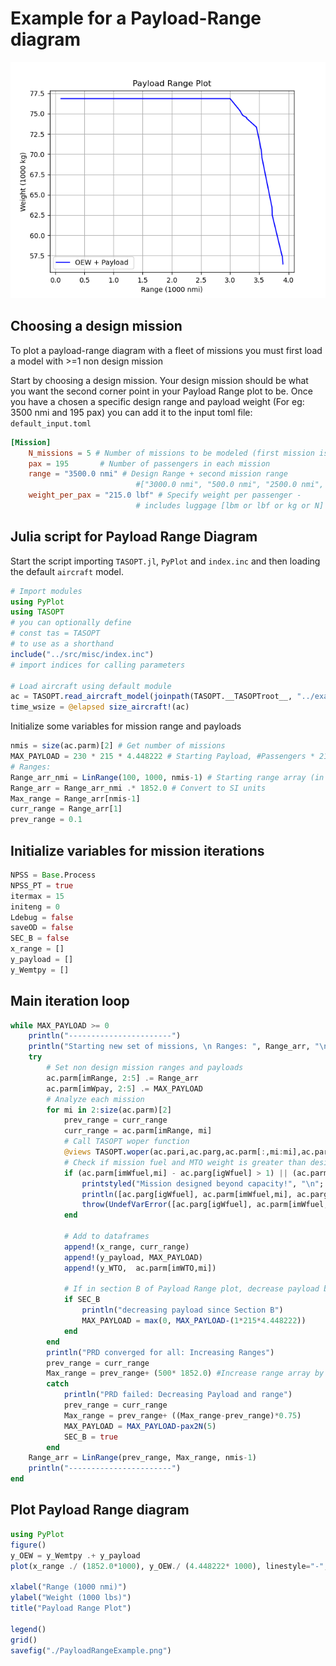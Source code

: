 # Example for a Payload-Range diagram

![PayloadRangePlot](../assets/PayloadRangeExample.png)

## Choosing a design mission

To plot a payload-range diagram with a fleet of missions you must first load a model with >=1 non design mission

Start by choosing a design mission. Your design mission should be what you want the second corner point in your Payload Range plot to be. Once you have a chosen a specific design range and payload weight (For eg: 3500 nmi and 195 pax) you can add it to the input toml file: `default_input.toml`

```toml
[Mission]
    N_missions = 5 # Number of missions to be modeled (first mission is the design mission)
    pax = 195       # Number of passengers in each mission
    range = "3500.0 nmi" # Design Range + second mission range
                            #["3000.0 nmi", "500.0 nmi", "2500.0 nmi", "3550.0 nmi", "3734.0 nmi"] # Design Range + second mission range
    weight_per_pax = "215.0 lbf" # Specify weight per passenger - 
                            # includes luggage [lbm or lbf or kg or N] 
```

## Julia script for Payload Range Diagram
Start the script importing `TASOPT.jl`, `PyPlot` and `index.inc` and then loading the default `aircraft` model.
```julia
# Import modules
using PyPlot
using TASOPT
# you can optionally define
# const tas = TASOPT 
# to use as a shorthand
include("../src/misc/index.inc")
# import indices for calling parameters

# Load aircraft using default module
ac = TASOPT.read_aircraft_model(joinpath(TASOPT.__TASOPTroot__, "../example/PRD_input.toml"))
time_wsize = @elapsed size_aircraft!(ac)
```

Initialize some variables for mission range and payloads

```julia
nmis = size(ac.parm)[2] # Get number of missions
MAX_PAYLOAD = 230 * 215 * 4.448222 # Starting Payload, #Passengers * 215 lb * lb_to_N
# Ranges:
Range_arr_nmi = LinRange(100, 1000, nmis-1) # Starting range array (in nmi)
Range_arr = Range_arr_nmi .* 1852.0 # Convert to SI units
Max_range = Range_arr[nmis-1]
curr_range = Range_arr[1]
prev_range = 0.1
```

## Initialize variables for mission iterations

```julia
NPSS = Base.Process
NPSS_PT = true
itermax = 15
initeng = 0
Ldebug = false
saveOD = false
SEC_B = false
x_range = []
y_payload = []
y_Wemtpy = []
```

## Main iteration loop

```julia
while MAX_PAYLOAD >= 0
    println("-----------------------")
    println("Starting new set of missions, \n Ranges: ", Range_arr, "\n Payload: ", MAX_PAYLOAD./(215*4.448222))
    try
        # Set non design mission ranges and payloads
        ac.parm[imRange, 2:5] .= Range_arr
        ac.parm[imWpay, 2:5] .= MAX_PAYLOAD
        # Analyze each mission
        for mi in 2:size(ac.parm)[2]
            prev_range = curr_range
            curr_range = ac.parm[imRange, mi]
            # Call TASOPT woper function
            @views TASOPT.woper(ac.pari,ac.parg,ac.parm[:,mi:mi],ac.para[:,:,mi:mi],ac.pare[:,:,mi:mi], ac.para[:,:,1:1],ac.pare[:,:,1:1], itermax,initeng, NPSS_PT, NPSS)
            # Check if mission fuel and MTO weight is greater than design fuel and MTO weight
            if (ac.parm[imWfuel,mi] - ac.parg[igWfuel] > 1) || (ac.parm[imWTO,mi] - ac.parg[igWMTO] > 1 )
                printstyled("Mission designed beyond capacity!", "\n"; color=:red)
                println([ac.parg[igWfuel], ac.parm[imWfuel,mi], ac.parg[igWMTO], ac.parm[imWTO,mi]])
                throw(UndefVarError([ac.parg[igWfuel], ac.parm[imWfuel,mi], ac.parg[igWMTO], ac.parm[imWTO,mi]]))
            end

            # Add to dataframes
            append!(x_range, curr_range)
            append!(y_payload, MAX_PAYLOAD)
            append!(y_WTO,  ac.parm[imWTO,mi])

            # If in section B of Payload Range plot, decrease payload by 1 passenger
            if SEC_B
                println("decreasing payload since Section B")
                MAX_PAYLOAD = max(0, MAX_PAYLOAD-(1*215*4.448222))
            end
        end
        println("PRD converged for all: Increasing Ranges")
        prev_range = curr_range
        Max_range = prev_range+ (500* 1852.0) #Increase range array by 500 nmi
        catch
            println("PRD failed: Decreasing Payload and range")
            prev_range = curr_range
            Max_range = prev_range+ ((Max_range-prev_range)*0.75)
            MAX_PAYLOAD = MAX_PAYLOAD-pax2N(5)
            SEC_B = true
        end
    Range_arr = LinRange(prev_range, Max_range, nmis-1)
    println("-----------------------")
end
```

## Plot Payload Range diagram

```julia
using PyPlot
figure()
y_OEW = y_Wemtpy .+ y_payload
plot(x_range ./ (1852.0*1000), y_OEW./ (4.448222* 1000), linestyle="-",  color="b", label="OEW + Payload ")

xlabel("Range (1000 nmi)")
ylabel("Weight (1000 lbs)")
title("Payload Range Plot")

legend()
grid()
savefig("./PayloadRangeExample.png")
```
